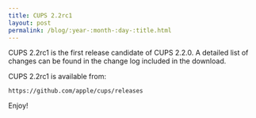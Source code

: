 ```yaml
---
title: CUPS 2.2rc1
layout: post
permalink: /blog/:year-:month-:day-:title.html
---
```


CUPS 2.2rc1 is the first release candidate of CUPS 2.2.0. A detailed list of changes can be found in the change log included in the download.

CUPS 2.2rc1 is available from:

    https://github.com/apple/cups/releases

Enjoy!
